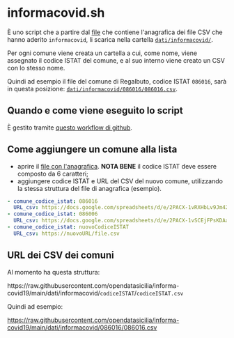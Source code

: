 # informacovid.sh

È uno script che a partire dal [file](../../dati/informacovid/informacovid.yml) che contiene l'anagrafica dei file CSV che hanno aderito `informacovid`, li scarica nella cartella [`dati/informacovid/`](../../dati/informacovid).

Per ogni comune viene creata un cartella a cui, come nome, viene assegnato il codice ISTAT del comune, e al suo interno viene creato un CSV con lo stesso nome.

Quindi ad esempio il file del comune di Regalbuto, codice ISTAT `086016`, sarà in questa posizione: [`dati/informacovid/086016/086016.csv`](../../dati/informacovid/086016/086016.csv).

## Quando e come viene eseguito lo script

È gestito tramite [questo workflow di github](../../.github/workflows/informacovid.yml).

## Come aggiungere un comune alla lista

- aprire il [file con l'anagrafica](../../dati/informacovid/informacovid.yml). **NOTA BENE** il codice ISTAT deve essere composto da 6 caratteri;
- aggiungere codice ISTAT e URL del CSV del nuovo comune, utilizzando la stessa struttura del file di anagrafica (esempio).


```yaml
- comune_codice_istat: 086016
  URL_csv: https://docs.google.com/spreadsheets/d/e/2PACX-1vRXHbLv9Jm42EA8Y3YExNUUwKJkRTkrtQklpbnRjWI6IjqDyd6Qz6qg2vMpYQa6gTfS47qgzP0GnpuM/pub?output=csv
- comune_codice_istat: 086006
  URL_csv: https://docs.google.com/spreadsheets/d/e/2PACX-1vSCEjFPsKDAaBAtlMFiOz14BUGKwhndMYZ6QK5824dRAwU0c0Zrq-8x1cdLN1t5aBUHxrUtRb2LxJxf/pub?gid=234868662&single=true&output=csv
- comune_codice_istat: nuovoCodiceISTAT
  URL_csv: https://nuovoURL/file.csv
```

## URL dei CSV dei comuni

Al momento ha questa struttura:


ht<span>t</span>ps://raw.githubusercontent.com/opendatasicilia/informa-covid19/main/dati/informacovid/`codiceISTAT`/`codiceISTAT.csv`


Quindi ad esempio:

<https://raw.githubusercontent.com/opendatasicilia/informa-covid19/main/dati/informacovid/086016/086016.csv>
